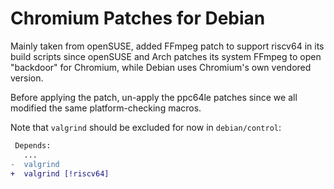 # Chromium Patches for Debian

Mainly taken from openSUSE, added FFmpeg patch to support riscv64 in its build scripts since openSUSE and Arch patches its system FFmpeg to open "backdoor" for Chromium, while Debian uses Chromium's own vendored version.

Before applying the patch, un-apply the ppc64le patches since we all modified the same platform-checking macros.

Note that `valgrind` should be excluded for now in `debian/control`:

``` diff
 Depends:
   ...
-  valgrind
+  valgrind [!riscv64]
```
